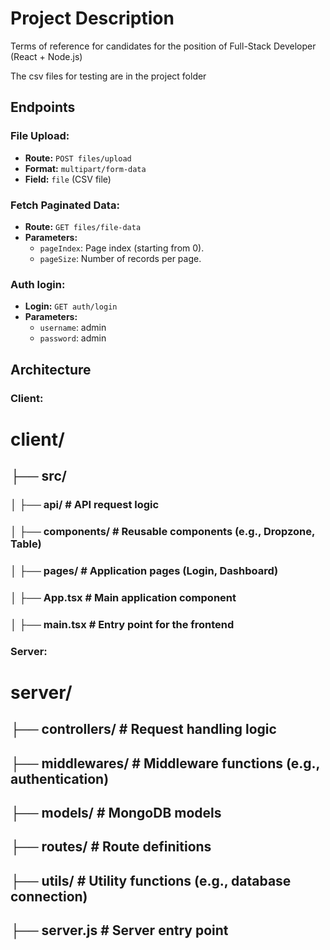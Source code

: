 # Project Description

Terms of reference for candidates for the position of Full-Stack Developer
(React + Node.js)

The csv files for testing are in the project folder

## Endpoints

### File Upload:

- **Route:** `POST files/upload`
- **Format:** `multipart/form-data`
- **Field:** `file` (CSV file)

### Fetch Paginated Data:

- **Route:** `GET files/file-data`
- **Parameters:**
  - `pageIndex`: Page index (starting from 0).
  - `pageSize`: Number of records per page.

### Auth login:

- **Login:** `GET auth/login`
- **Parameters:**
  - `username`: admin
  - `password`: admin

## Architecture

### Client:

# client/

## ├── src/

### │ ├── api/ # API request logic

### │ ├── components/ # Reusable components (e.g., Dropzone, Table)

### │ ├── pages/ # Application pages (Login, Dashboard)

### │ ├── App.tsx # Main application component

### │ ├── main.tsx # Entry point for the frontend

### Server:

# server/

## ├── controllers/ # Request handling logic

## ├── middlewares/ # Middleware functions (e.g., authentication)

## ├── models/ # MongoDB models

## ├── routes/ # Route definitions

## ├── utils/ # Utility functions (e.g., database connection)

## ├── server.js # Server entry point
